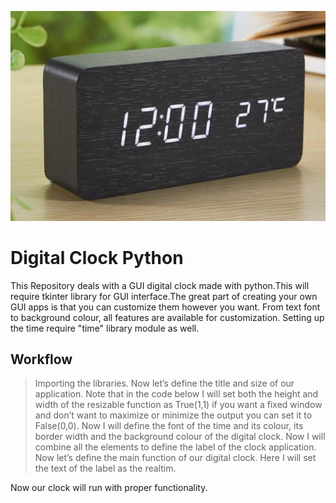 ![clock](https://github.com/Csengupta1101/Digital-Clock-Python/blob/main/Digi%20Clock%20Image.jpg)
# Digital Clock Python

This Repository deals with a GUI digital clock made with python.This will require tkinter library for GUI interface.The great part of creating your own GUI apps is that you can customize them however you want.
From text font to background colour, all features are available for customization. Setting up the time require "time" library module as well.

## Workflow

> Importing the libraries.
> Now let’s define the title and size of our application. Note that in the code below I will set both the height and width of the resizable function as True(1,1) 
  if you want a fixed window and don’t want to maximize or minimize the output you can set it to False(0,0).
> Now I will define the font of the time and its colour, its border width and the background colour of the digital clock.
> Now I will combine all the elements to define the label of the clock application.
> Now let’s define the main function of our digital clock. Here I will set the text of the label as the realtim.

Now our clock will run with proper functionality.
   
 
 
